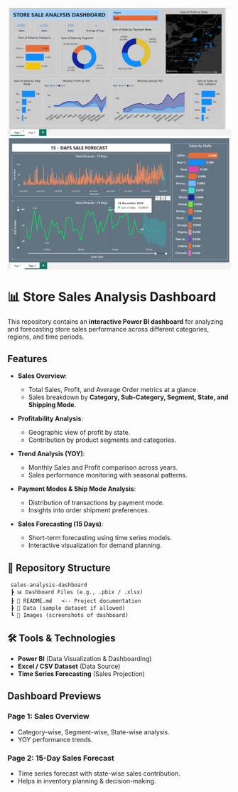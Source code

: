 ![My Image](Image1.png)
![My Image](ForcImg.png)

# 📊 Store Sales Analysis Dashboard  

This repository contains an **interactive Power BI dashboard** for analyzing and forecasting store sales performance across different categories, regions, and time periods.  

##  Features  
- **Sales Overview**:  
  - Total Sales, Profit, and Average Order metrics at a glance.  
  - Sales breakdown by **Category, Sub-Category, Segment, State, and Shipping Mode**.  

- **Profitability Analysis**:  
  - Geographic view of profit by state.  
  - Contribution by product segments and categories.  

- **Trend Analysis (YOY)**:  
  - Monthly Sales and Profit comparison across years.  
  - Sales performance monitoring with seasonal patterns.  

- **Payment Modes & Ship Mode Analysis**:  
  - Distribution of transactions by payment mode.  
  - Insights into order shipment preferences.  

- **Sales Forecasting (15 Days)**:  
  - Short-term forecasting using time series models.  
  - Interactive visualization for demand planning.  

## 📂 Repository Structure  
```
 sales-analysis-dashboard
 ┣ 📊 Dashboard Files (e.g., .pbix / .xlsx)
 ┣ 📜 README.md   <-- Project documentation
 ┣ 📂 Data (sample dataset if allowed)
 ┗ 📂 Images (screenshots of dashboard)
```

## 🛠️ Tools & Technologies  
- **Power BI** (Data Visualization & Dashboarding)  
- **Excel / CSV Dataset** (Data Source)  
- **Time Series Forecasting** (Sales Projection)  

##  Dashboard Previews  
### Page 1: Sales Overview  
- Category-wise, Segment-wise, State-wise analysis.  
- YOY performance trends.  

### Page 2: 15-Day Sales Forecast  
- Time series forecast with state-wise sales contribution.  
- Helps in inventory planning & decision-making.  

